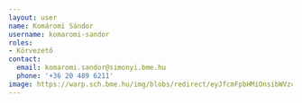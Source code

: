 ```yaml
---
layout: user
name: Komáromi Sándor
username: komaromi-sandor
roles:
- Körvezető
contact:
  email: komaromi.sandor@simonyi.bme.hu
  phone: '+36 20 489 6211'
image: https://warp.sch.bme.hu/img/blobs/redirect/eyJfcmFpbHMiOnsibWVzc2FnZSI6IkJBaHBBWDg9IiwiZXhwIjpudWxsLCJwdXIiOiJibG9iX2lkIn19--f7cf995f5b2468e1544669c31d0b7e9d78ee4f03/KomaromiSandor.jpg
---
```

